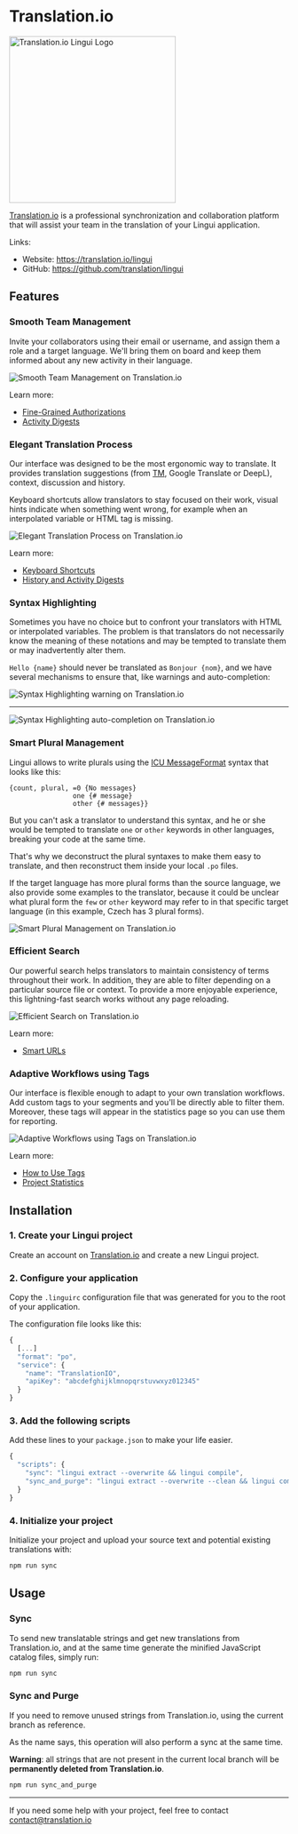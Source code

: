 # Translation.io

<img src="https://translation.io/assets/logo-for-fb-73866392ffcfc181d7d3d6c1b61fa03dbf60c842cbe82d0f58b38af4597614df.png" alt="Translation.io Lingui Logo" width="300"/>
<br />

[Translation.io](https://translation.io/lingui) is a professional synchronization and collaboration platform that will assist your team in the translation of your Lingui application.

Links:

-   Website: <https://translation.io/lingui>
-   GitHub: <https://github.com/translation/lingui>

## Features

### Smooth Team Management

Invite your collaborators using their email or username, and assign them a role and a target language. We'll bring them on board and keep them informed about any new activity in their language.

![Smooth Team Management on Translation.io](https://translation.io/gifs/lingui/translation-collaborators.gif)

Learn more:

-   [Fine-Grained Authorizations](https://translation.io/blog/fine-grained-authorization-and-role-management?default_stack=lingui)
-   [Activity Digests](https://translation.io/blog/better-history-and-activity-email-digests?default_stack=lingui)

### Elegant Translation Process

Our interface was designed to be the most ergonomic way to translate. It provides translation suggestions (from [TM](https://en.wikipedia.org/wiki/Translation_memory), Google Translate or DeepL), context, discussion and history.

Keyboard shortcuts allow translators to stay focused on their work, visual hints indicate when something went wrong, for example when an interpolated variable or HTML tag is missing.

![Elegant Translation Process on Translation.io](https://translation.io/gifs/lingui/translation-interface.gif)

Learn more:

-   [Keyboard Shortcuts](https://translation.io/blog/shortcuts-and-translation?default_stack=lingui)
-   [History and Activity Digests](https://translation.io/blog/better-history-and-activity-email-digests?default_stack=lingui)

### Syntax Highlighting

Sometimes you have no choice but to confront your translators with HTML or interpolated variables. The problem is that translators do not necessarily know the meaning of these notations and may be tempted to translate them or may inadvertently alter them.

`Hello {name}` should never be translated as `Bonjour {nom}`, and we have several mechanisms to ensure that, like warnings and auto-completion:

![Syntax Highlighting warning on Translation.io](https://translation.io/_articles/2019-10-11-highlighting-of-html-tags-and-interpolated-variables/highlight-interpolated-variable-lingui.png)

---

![Syntax Highlighting auto-completion on Translation.io](https://translation.io/gifs/lingui/translation-highlights.gif)

### Smart Plural Management

Lingui allows to write plurals using the [ICU MessageFormat](/docs/ref/message-format) syntax that looks like this:

``` none
{count, plural, =0 {No messages}
                one {# message}
                other {# messages}}
```

But you can't ask a translator to understand this syntax, and he or she would be tempted to translate `one` or `other` keywords in other languages, breaking your code at the same time.

That's why we deconstruct the plural syntaxes to make them easy to translate, and then reconstruct them inside your local `.po` files.

If the target language has more plural forms than the source language, we also provide some examples to the translator, because it could be unclear what plural form the `few` or `other` keyword may refer to in that specific target language (in this example, Czech has 3 plural forms).

![Smart Plural Management on Translation.io](/img/docs/translation-lingui-plural-forms.png)

### Efficient Search

Our powerful search helps translators to maintain consistency of terms throughout their work. In addition, they are able to filter depending on a particular source file or context. To provide a more enjoyable experience, this lightning-fast search works without any page reloading.

![Efficient Search on Translation.io](https://translation.io/gifs/lingui/translation-search.gif)

Learn more:

-   [Smart URLs](https://translation.io/blog/smart-urls-in-translation-interface?default_stack=lingui)

### Adaptive Workflows using Tags

Our interface is flexible enough to adapt to your own translation workflows. Add custom tags to your segments and you'll be directly able to filter them. Moreover, these tags will appear in the statistics page so you can use them for reporting.

![Adaptive Workflows using Tags on Translation.io](https://translation.io/gifs/lingui/translation-tags.gif)

Learn more:

-   [How to Use Tags](https://translation.io/blog/tags-work-better-as-a-team?default_stack=lingui)
-   [Project Statistics](https://translation.io/blog/translation-project-statistics?default_stack=lingui)

## Installation

### 1. Create your Lingui project

Create an account on [Translation.io](https://translation.io/lingui) and create a new Lingui project.

### 2. Configure your application

Copy the `.linguirc` configuration file that was generated for you to the root of your application.

The configuration file looks like this:

```js title=".linguirc"
{
  [...]
  "format": "po",
  "service": {
    "name": "TranslationIO",
    "apiKey": "abcdefghijklmnopqrstuvwxyz012345"
  }
}
```

### 3. Add the following scripts

Add these lines to your `package.json` to make your life easier.

```js title="package.json"
{
  "scripts": {
    "sync": "lingui extract --overwrite && lingui compile",
    "sync_and_purge": "lingui extract --overwrite --clean && lingui compile"
  }
}
```

### 4. Initialize your project

Initialize your project and upload your source text and potential existing translations with:

```bash npm2yarn
npm run sync
```

## Usage

### Sync

To send new translatable strings and get new translations from Translation.io, and at the same time generate the minified JavaScript catalog files, simply run:

```bash npm2yarn
npm run sync
```

### Sync and Purge

If you need to remove unused strings from Translation.io, using the current branch as reference.

As the name says, this operation will also perform a sync at the same time.

**Warning**: all strings that are not present in the current local branch will be **permanently deleted from Translation.io**.

```bash npm2yarn
npm run sync_and_purge
```

---

If you need some help with your project, feel free to contact <contact@translation.io>
